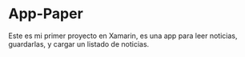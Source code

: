 # App-Paper
Este es mi primer proyecto en Xamarin, es una app para leer noticias, guardarlas, y cargar un listado de noticias.

